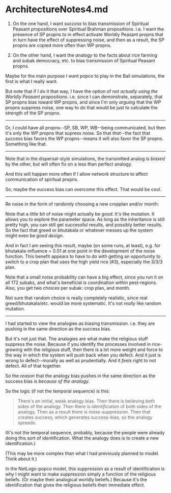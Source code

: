 ArchitectureNotes4.md
====

1. On the one hand, I want *success* to bias transmission of Spiritual
Peasant propositions over Spiritual Brahman propositions.  i.e. I want
the presence of SP propns to in effect activate Worldly Peasant propns
that in turn have the effect of suppressing noise, and then as a
result, the SP propns are copied more often than WP propns.

2. On the other hand, I want the *analogy* to the facts about rice
farming and subak democracy, etc. to bias transmission of Spiritual
Peasant propns.

Maybe for the main purpose I want popco to play in the Bali
simulations, the first is what I really want.

But note that if I do it that way, I have the option of *not actually
using the Worldly Peasant propositions*.  i.e. since I can
demonstrate, separately, that SP propns bias toward WP propns, and
since I'm only *arguing* that the WP propns suppress noise, one way to
do that would be just to calculate the strength of the SP propns.

------------

Or, I could have all propns--SP, SB, WP, WB--being communicated, but
then it's only the WP propns that supress noise.  So that *that*--the
fact that success bias favors the WP propns--means it will also favor
the SP propns.  Something like that.

------------

Note that in the dispersal-style simulations, the transmitted analog
is *biased* by the other, but will often fix on a less than perfect
analogy.

And this will happen more often if I allow network structure to affect
communication of spiritual propns.

So, maybe the success bias can *overcome* this effect.  That would be
cool.

------------

Re noise in the form of randomly choosing a new cropplan and/or month:

Note that a *little* bit of noise might actually be *good*.  It's like
mutation.  It allows you to explore the parameter space.  As long as the
inheritance is still pretty high, you can still get successful results,
and possibly better results.  So the fact that greed or bhutakala or
whatever messes up the system might even be *good design*.

And in fact I am seeing this result, maybe (on some runs, at least),
e.g. for bhutakala-influence = 0.01 at one point in the development of
the noise function.  This benefit appears to have to do with getting an
opportunity to switch to a crop plan that uses the high yield rice (#3),
especially the 3/3/3 plan.

Note that a small noise probability can have a big effect, since you run
it on all 172 subaks, and what's beneficial is coordination within
pest-regions.  Also, you get two choices per subak: crop plan, and
month.

Not sure that random choice is really completely realistic, since real
greed/bhutakala/etc. would be more systematic.  It's not *really* like
random mutation.

------------

I had started to view the analogies as biasing transmission.  i.e.
they are pushing in the same direction as the success bias.

But it's not just that.  The analogies are what make the religious
stuff suppress the noise.  Because if you identify the processes
involved in rice-growing with the religious stuff, then there is a lot
more weight and force to the way in which the system will push back
when you defect.  And it just is wrong to defect--morally as well as
prudentially.  And it *feels* right to not defect.  All of that
together.

So the *reason* that the analogy bias pushes in the same direction as
the success bias is *because of the analogy*.

So the logic (if not the temporal sequence) is this:

> There's an initial, weak analogy bias.  Then there is
> believing both sides of the analogy.  Then there is
> *identification* of both sides of the analogy.  Then as a result
> there is noise-suppression.  Then that creates success, which
> generates success-bias, so the analogy spreads.

(It's not the temporal sequence, probably, because the people were
already doing this sort of identification.  What the analogy does is
to create a new identification.)

(This may be more complex than what I had previously planned to model.
Think about it.)

In the NetLogo-popco model, this suppression as a result of
identification is why I might want to make suppression simply a
function of the religious beliefs.  (Or maybe their analogical worldly
beliefs.)  Because it's the identification that gives the religious
beliefs their immediate effect.
